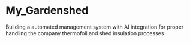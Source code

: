 # My_Gardenshed
Building a automated management system with AI integration for proper handling the company thermofoil and shed insulation processes
